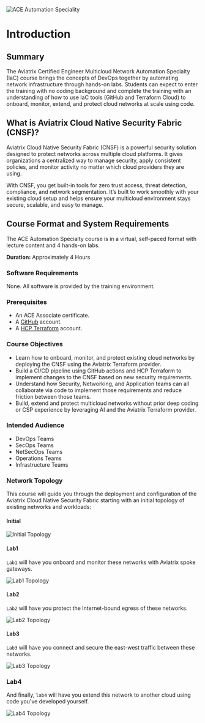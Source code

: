 ![ACE Automation Speciality](images/ace-automation-banner.png)

# Introduction

## Summary

The Aviatrix Certified Engineer Multicloud Network Automation Specialty (IaC) course brings the concepts of DevOps together by automating network infrastructure through hands-on labs. Students can expect to enter the training with no coding background and complete the training with an understanding of how to use IaC tools (GitHub and Terraform Cloud) to onboard, monitor, extend, and protect cloud networks at scale using code.

## What is Aviatrix Cloud Native Security Fabric (CNSF)?

Aviatrix Cloud Native Security Fabric (CNSF) is a powerful security solution designed to protect networks across multiple cloud platforms. It gives organizations a centralized way to manage security, apply consistent policies, and monitor activity no matter which cloud providers they are using.

With CNSF, you get built-in tools for zero trust access, threat detection, compliance, and network segmentation. It’s built to work smoothly with your existing cloud setup and helps ensure your multicloud environment stays secure, scalable, and easy to manage.

## Course Format and System Requirements

The ACE Automation Specialty course is in a virtual, self-paced format with lecture content and 4 hands-on labs.

**Duration:** Approximately 4 Hours

### Software Requirements

None. All software is provided by the training environment.

### Prerequisites

- An ACE Associate certificate.
- A [GitHub](https://github.com) account.
- A [HCP Terraform](https://app.terraform.io) account.

### Course Objectives

- Learn how to onboard, monitor, and protect existing cloud networks by deploying the CNSF using the Aviatrix Terraform provider.
- Build a CI/CD pipeline using GitHub actions and HCP Terraform to implement changes to the CNSF based on new security requirements.
- Understand how Security, Networking, and Application teams can all collaborate via code to implement those requirements and reduce friction between those teams.
- Build, extend and protect multicloud networks without prior deep coding or CSP experience by leveraging AI and the Aviatrix Terraform provider.

### Intended Audience

- DevOps Teams
- SecOps Teams
- NetSecOps Teams
- Operations Teams
- Infrastructure Teams

### Network Topology

This course will guide you through the deployment and configuration of the Aviatrix Cloud Native Security Fabric starting with an initial topology of existing networks and workloads:

#### Initial

![Initial Topology](images/initial_topology.png)

#### Lab1

`Lab1` will have you onboard and monitor these networks with Aviatrix spoke gateways.

![Lab1 Topology](images/lab1_topology.png)

#### Lab2

`Lab2` will have you protect the Internet-bound egress of these networks.

![Lab2 Topology](images/lab2_topology.png)

#### Lab3

`Lab3` will have you connect and secure the east-west traffic between these networks.

![Lab3 Topology](images/lab3_topology.png)

### Lab4

And finally, `lab4` will have you extend this network to another cloud using code you've developed yourself.

![Lab4 Topology](images/lab4_topology.png)
